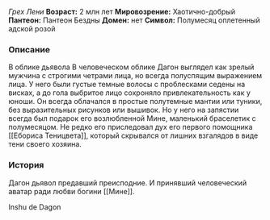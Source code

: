 *Грех Лени*
**Возраст:** 2 млн лет
**Мировозрение:** Хаотично-добрый
**Пантеон:** Пантеон Бездны
**Домен:** нет
**Символ:** Полумесяц оплетенный адской розой 

### Описание 
В облике дьявола 
В человеческом облике Дагон выглядел как зрелый мужчина с строгими четрами лица, но всегда полуспящим выражением лица. У него были густые темные волосы с проблесками седены на висках, а до гола выбритое лицо сохроняло привлекательность как у юноши. Он всегда облачался в простые полутемные мантии или туники, без выразительных рисунков или вышивок. Но у него на запястии всегда был подарок его возлюбленной Мине, маленький браселетик с полумесяцом. Не редко его приследовал дух его первого помощника [[Ебориса Теницвета]], который скрывался от лишних взгалядов в виде тени своего хозяина. 

### История 
Дагон дьявол предавший преисподние. И принявший человеческий аватар ради любви богини [[Мине]].




Inshu de Dagon